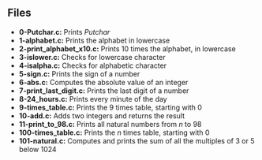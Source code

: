 ## Files
		
 <ul>
        <li><b>0-Putchar.c:</b> Prints <i>Putchar</i></li>
        <li><b>1-alphabet.c:</b> Prints the alphabet in lowercase</li>
        <li><b>2-print_alphabet_x10.c:</b> Prints 10 times the alphabet, in lowercase</li>
        <li><b>3-islower.c:</b> Checks for lowercase character</li>
        <li><b>4-isalpha.c:</b> Checks for alphabetic character</li>
        <li><b>5-sign.c:</b> Prints the sign of a number</li>
        <li><b>6-abs.c:</b> Computes the absolute value of an integer</li>
        <li><b>7-print_last_digit.c:</b> Prints the last digit of a number</li>
        <li><b>8-24_hours.c:</b> Prints every minute of the day</li>
        <li><b>9-times_table.c:</b> Prints the 9 times table, starting with 0</li>
        <li><b>10-add.c:</b> Adds two integers and returns the result</li>
        <li><b>11-print_to_98.c:</b> Prints all natural numbers from <i>n</i> to 98</li>
        <li><b>100-times_table.c:</b> Prints the <i>n</i> times table, starting with 0</li>
        <li><b>101-natural.c:</b> Computes and prints the sum of all the multiples of 3 or 5 below 1024</li>
    </ul>
